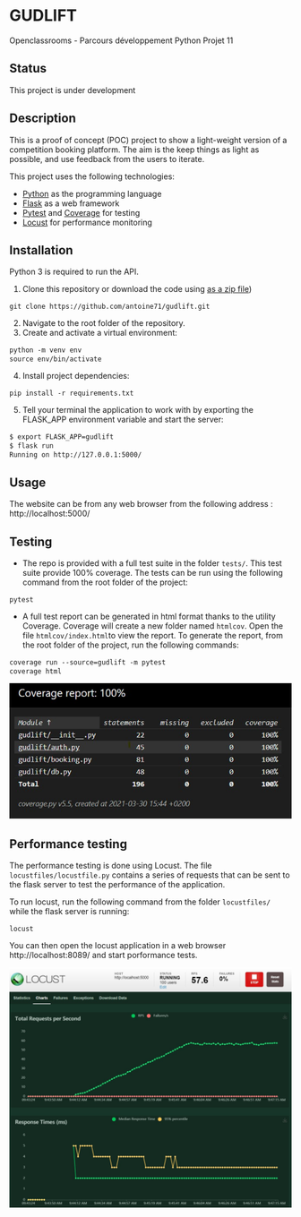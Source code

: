 # GUDLIFT

Openclassrooms - Parcours développement Python Projet 11

## Status

This project is under development

## Description

This is a proof of concept (POC) project to show a light-weight version of a competition booking platform. The aim is the keep things as light as possible, and use feedback from the users to iterate.

This project uses the following technologies:

* [Python](https://www.python.org) as the programming language
* [Flask](https://palletsprojects.com/p/flask/) as a web framework
* [Pytest](https://pytest.org) and [Coverage](https://pypi.org/project/coverage/) for testing
* [Locust](https://locust.io) for performance monitoring

## Installation

Python 3 is required to run the API.

1. Clone this repository or download the code using [as a zip file](https://github.com/antoine71/gudlift./archive/main.zip))

```shell
git clone https://github.com/antoine71/gudlift.git
```

2. Navigate to the root folder of the repository.
3. Create and activate a virtual environment:

```shell
python -m venv env
source env/bin/activate
```

4. Install project dependencies:

```shell
pip install -r requirements.txt
```

5. Tell your terminal the application to work with by exporting the FLASK_APP environment variable and start the server:

```shell
$ export FLASK_APP=gudlift
$ flask run
Running on http://127.0.0.1:5000/
```

## Usage

The website can be from any web browser from the following address : http://localhost:5000/

## Testing

* The repo is provided with a full test suite in the folder `tests/`. This test suite provide 100% coverage. The tests can be run using the following command from the root folder of the project:

```shell
pytest
```

* A full test report can be generated in html format thanks to the utility Coverage. Coverage will create a new folder named `htmlcov`. Open the file `htmlcov/index.html`to view the report. To generate the report, from the root folder of the project, run the following commands:

```shell
coverage run --source=gudlift -m pytest
coverage html
```

![Coverage report](coverage.jpg)

## Performance testing

The performance testing is done using Locust. The file `locustfiles/locustfile.py` contains a series of requests that can be sent to the flask server to test the performance of the application.

To run locust, run the following command from the folder `locustfiles/` while the flask server is running:

```shell
locust
```

You can then open the locust application in a web browser http://localhost:8089/ and start porformance tests.

![Coverage report](locust.jpg)

